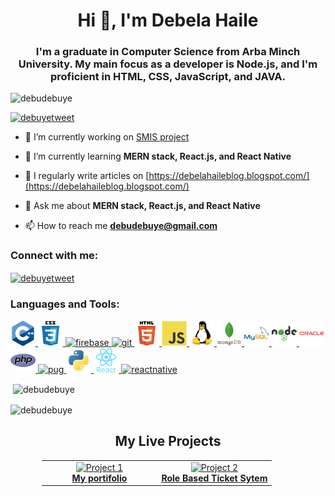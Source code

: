 

<h1 align="center">Hi 👋, I'm Debela Haile</h1>
<h3 align="center">I'm a graduate in Computer Science from Arba Minch University. My main focus as a developer is Node.js, and I'm proficient in HTML, CSS, JavaScript, and JAVA.</h3>

<p align="left"> <img src="https://komarev.com/ghpvc/?username=debudebuye&label=Profile%20views&color=0e75b6&style=flat" alt="debudebuye" /> </p>

<p align="left"> <a href="https://twitter.com/debuyetweet" target="blank"><img src="https://img.shields.io/twitter/follow/debuyetweet?logo=twitter&style=for-the-badge" alt="debuyetweet" /></a> </p>

- 🔭 I’m currently working on [SMIS project](https://github.com/debudebuye/SMIS_Project.git)

- 🌱 I’m currently learning **MERN stack, React.js, and React Native**

- 📝 I regularly write articles on [https://debelahaileblog.blogspot.com/](https://debelahaileblog.blogspot.com/)

- 💬 Ask me about **MERN stack, React.js, and React Native**

- 📫 How to reach me **debudebuye@gmail.com**

<h3 align="left">Connect with me:</h3>
<p align="left">
<a href="https://twitter.com/debuyetweet" target="blank"><img align="center" src="https://raw.githubusercontent.com/rahuldkjain/github-profile-readme-generator/master/src/images/icons/Social/twitter.svg" alt="debuyetweet" height="30" width="40" /></a>
</p>

<h3 align="left">Languages and Tools:</h3>
<p align="left">  <a href="https://www.w3schools.com/cpp/" target="_blank" rel="noreferrer"> <img src="https://raw.githubusercontent.com/devicons/devicon/master/icons/cplusplus/cplusplus-original.svg" alt="cplusplus" width="40" height="40"/> </a> <a href="https://www.w3schools.com/css/" target="_blank" rel="noreferrer"> <img src="https://raw.githubusercontent.com/devicons/devicon/master/icons/css3/css3-original-wordmark.svg" alt="css3" width="40" height="40"/> </a> <a href="https://firebase.google.com/" target="_blank" rel="noreferrer"> <img src="https://www.vectorlogo.zone/logos/firebase/firebase-icon.svg" alt="firebase" width="40" height="40"/> </a> <a href="https://git-scm.com/" target="_blank" rel="noreferrer"> <img src="https://www.vectorlogo.zone/logos/git-scm/git-scm-icon.svg" alt="git" width="40" height="40"/> </a> <a href="https://www.w3.org/html/" target="_blank" rel="noreferrer"> <img src="https://raw.githubusercontent.com/devicons/devicon/master/icons/html5/html5-original-wordmark.svg" alt="html5" width="40" height="40"/> </a> <a href="https://developer.mozilla.org/en-US/docs/Web/JavaScript" target="_blank" rel="noreferrer"> <img src="https://raw.githubusercontent.com/devicons/devicon/master/icons/javascript/javascript-original.svg" alt="javascript" width="40" height="40"/> </a> <a href="https://www.linux.org/" target="_blank" rel="noreferrer"> <img src="https://raw.githubusercontent.com/devicons/devicon/master/icons/linux/linux-original.svg" alt="linux" width="40" height="40"/> </a> <a href="https://www.mongodb.com/" target="_blank" rel="noreferrer"> <img src="https://raw.githubusercontent.com/devicons/devicon/master/icons/mongodb/mongodb-original-wordmark.svg" alt="mongodb" width="40" height="40"/> </a> <a href="https://www.mysql.com/" target="_blank" rel="noreferrer"> <img src="https://raw.githubusercontent.com/devicons/devicon/master/icons/mysql/mysql-original-wordmark.svg" alt="mysql" width="40" height="40"/> </a> <a href="https://nodejs.org" target="_blank" rel="noreferrer"> <img src="https://raw.githubusercontent.com/devicons/devicon/master/icons/nodejs/nodejs-original-wordmark.svg" alt="nodejs" width="40" height="40"/> </a> <a href="https://www.oracle.com/" target="_blank" rel="noreferrer"> <img src="https://raw.githubusercontent.com/devicons/devicon/master/icons/oracle/oracle-original.svg" alt="oracle" width="40" height="40"/> </a> <a href="https://www.php.net" target="_blank" rel="noreferrer"> <img src="https://raw.githubusercontent.com/devicons/devicon/master/icons/php/php-original.svg" alt="php" width="40" height="40"/> </a> <a href="https://pugjs.org" target="_blank" rel="noreferrer"> <img src="https://cdn.worldvectorlogo.com/logos/pug.svg" alt="pug" width="40" height="40"/> </a> <a href="https://www.python.org" target="_blank" rel="noreferrer"> <img src="https://raw.githubusercontent.com/devicons/devicon/master/icons/python/python-original.svg" alt="python" width="40" height="40"/> </a> <a href="https://reactjs.org/" target="_blank" rel="noreferrer"> <img src="https://raw.githubusercontent.com/devicons/devicon/master/icons/react/react-original-wordmark.svg" alt="react" width="40" height="40"/> </a> <a href="https://reactnative.dev/" target="_blank" rel="noreferrer">               <img src="https://reactnative.dev/img/header_logo.svg" alt="reactnative" width="40" height="40"/> </a> </p>


<p>&nbsp;<img align="center" src="https://github-readme-stats.vercel.app/api?username=debudebuye&show_icons=true&locale=en" alt="debudebuye" /> 

 <img align="center" src="https://github-readme-streak-stats.herokuapp.com/?user=debudebuye&" alt="debudebuye" /></p>

<h2 align="center">My Live Projects</h2>

<div align="center">
  <table style="width: 80%; table-layout: fixed; border-collapse: collapse;">
    <tr>
      <td align="center" width="50%">
        <a href="https://debela-dev-nine.vercel.app" target="_blank">
          <img src="https://imgur.com/yum3XSA.png" alt="Project 1" width="500" height="300">
          <br>
          <strong>My portifolio</strong>
        </a>
      </td>
      <td align="center" width="50%">
        <a href="https://role-based-ticketing-system-bice.vercel.app/" target="_blank">
          <img src="https://imgur.com/QSyQsX5.png" alt="Project 2" width="500" height="300">
          <br>
          <strong>Role Based Ticket Sytem</strong>
        </a>
      </td>
    </tr>
   
  </table>
</div>

